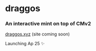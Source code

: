 # draggos

### An interactive mint on top of CMv2

[draggos.xyz](https://draggos.xyz) (site coming soon)

Launching Ap 25 ✨
